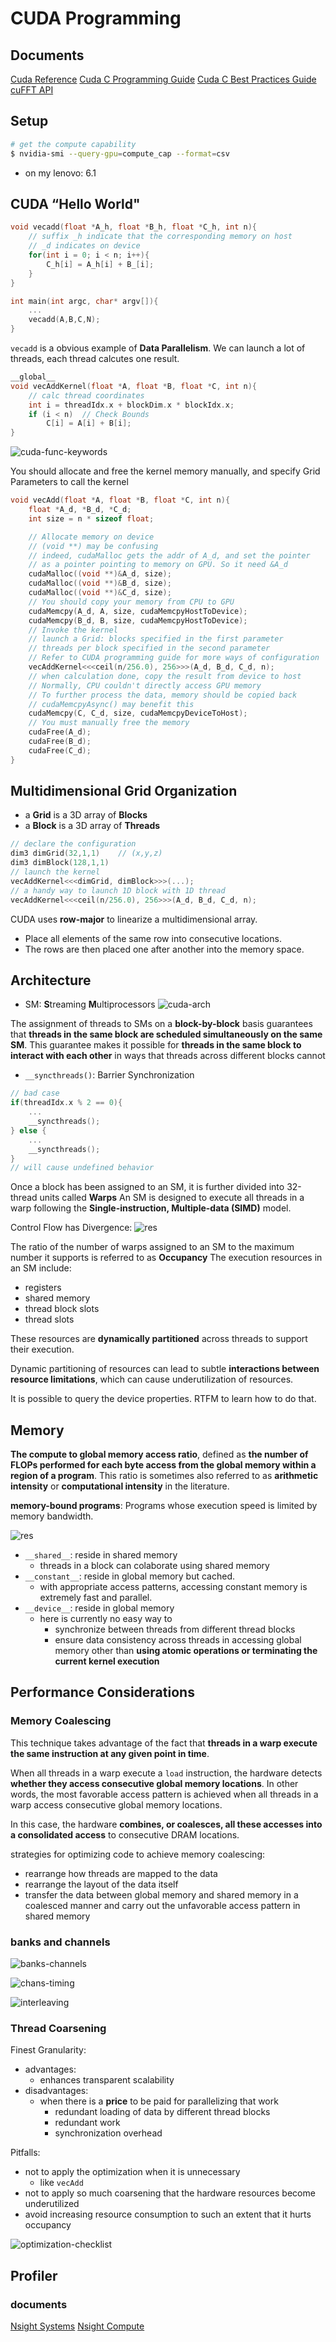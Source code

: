 # CUDA Programming
## Documents
[Cuda Reference](https://docs.nvidia.com/cuda/index.html)
[Cuda C Programming Guide](https://docs.nvidia.com/cuda/cuda-c-programming-guide/index.html)
[Cuda C Best Practices Guide](https://docs.nvidia.com/cuda/cuda-c-best-practices-guide/index.html)
[cuFFT API](https://docs.nvidia.com/cuda/cufft/index.html)
## Setup
```bash
# get the compute capability
$ nvidia-smi --query-gpu=compute_cap --format=csv
```
* on my lenovo: 6.1

## CUDA “Hello World"
```C
void vecadd(float *A_h, float *B_h, float *C_h, int n){
    // suffix _h indicate that the corresponding memory on host
    // _d indicates on device
    for(int i = 0; i < n; i++){
        C_h[i] = A_h[i] + B_[i];
    }
}

int main(int argc, char* argv[]){
    ...
    vecadd(A,B,C,N);
}
```

`vecadd` is a obvious example of **Data Parallelism**. We can launch a lot of threads, each thread calcutes one result.

```C
__global__ 
void vecAddKernel(float *A, float *B, float *C, int n){
    // calc thread coordinates
    int i = threadIdx.x + blockDim.x * blockIdx.x;  
    if (i < n)  // Check Bounds
        C[i] = A[i] + B[i];
}
```
![cuda-func-keywords](./figures/cuda-keywords.png)

You should allocate and free the kernel memory manually, and specify Grid Parameters to call the kernel

```C
void vecAdd(float *A, float *B, float *C, int n){
    float *A_d, *B_d, *C_d;
    int size = n * sizeof float;

    // Allocate memory on device
    // (void **) may be confusing
    // indeed, cudaMalloc gets the addr of A_d, and set the pointer
    // as a pointer pointing to memory on GPU. So it need &A_d
    cudaMalloc((void **)&A_d, size);
    cudaMalloc((void **)&B_d, size);
    cudaMalloc((void **)&C_d, size);
    // You should copy your memory from CPU to GPU
    cudaMemcpy(A_d, A, size, cudaMemcpyHostToDevice);
    cudaMemcpy(B_d, B, size, cudaMemcpyHostToDevice);
    // Invoke the kernel
    // launch a Grid: blocks specified in the first parameter
    // threads per block specified in the second parameter
    // Refer to CUDA programming guide for more ways of configuration
    vecAddKernel<<<ceil(n/256.0), 256>>>(A_d, B_d, C_d, n);
    // when calculation done, copy the result from device to host
    // Normally, CPU couldn't directly access GPU memory
    // To further process the data, memory should be copied back
    // cudaMemcpyAsync() may benefit this
    cudaMemcpy(C, C_d, size, cudaMemcpyDeviceToHost);
    // You must manually free the memory
    cudaFree(A_d);
    cudaFree(B_d);
    cudaFree(C_d);
}
```

## Multidimensional Grid Organization
* a **Grid** is a 3D array of **Blocks**
* a **Block** is a 3D array of **Threads**

```C
// declare the configuration 
dim3 dimGrid(32,1,1)    // (x,y,z)
dim3 dimBlock(128,1,1)
// launch the kernel
vecAddKernel<<<dimGrid, dimBlock>>>(...);
// a handy way to launch 1D block with 1D thread
vecAddKernel<<<ceil(n/256.0), 256>>>(A_d, B_d, C_d, n);
```
CUDA uses **row-major** to linearize a multidimensional array.
* Place all elements of the same row into consecutive locations.
* The rows are then placed one after another into the memory space.

## Architecture
* SM: **S**treaming **M**ultiprocessors
![cuda-arch](./figures/cuda-arch.png)

The assignment of threads to SMs on a **block-by-block** basis guarantees that **threads in the same block are scheduled simultaneously on the same SM**. This guarantee makes it possible for **threads in the same block to interact with each other** in ways that threads across different blocks cannot

* `__syncthreads()`: Barrier Synchronization
```C
// bad case
if(threadIdx.x % 2 == 0){
    ...
    __syncthreads();
} else {
    ...
    __syncthreads();
}
// will cause undefined behavior
```

Once a block has been assigned to an SM, it is further divided into 32-thread units called **Warps**
An SM is designed to execute all threads in a warp following the **Single-instruction, Multiple-data (SIMD)** model.

Control Flow has Divergence:
![res](./figures/cuda-ctrl-divergence.png)

The ratio of the number of warps assigned to an SM to the maximum number it supports is referred to as **Occupancy**
The execution resources in an SM include:
* registers
* shared memory
* thread block slots
* thread slots

These resources are **dynamically partitioned** across threads to support their execution. 

Dynamic partitioning of resources can lead to subtle **interactions between resource limitations**, which can cause underutilization of resources.

It is possible to query the device properties. RTFM to learn how to do that.

## Memory 
**The compute to global memory access ratio**, defined as **the number of FLOPs performed for each byte access from the global memory within a region of a program**. This ratio is sometimes also referred to as **arithmetic intensity** or **computational intensity** in the literature.

**memory-bound programs**: Programs whose execution speed is limited by memory bandwidth.

![res](./figures/cuda-memory.png)

* `__shared__`: reside in shared memory
    * threads in a block can colaborate using shared memory
* `__constant__`: reside in global memory but cached. 
    * with appropriate access patterns, accessing constant memory is extremely fast and parallel.
* `__device__`: reside in global memory
    * here is currently no easy way to 
        * synchronize between threads from different thread blocks 
        * ensure data consistency across threads in accessing global memory other than **using atomic operations or terminating the current kernel execution**

## Performance Considerations
### Memory Coalescing
This technique takes advantage of the fact that **threads in a warp execute the same instruction at any given point in time**. 

When all threads in a warp execute a `load` instruction, the hardware detects **whether they access consecutive global memory locations**. In other words, the most favorable access pattern is achieved when all threads in a warp access consecutive global memory locations.

In this case, the hardware **combines, or coalesces, all these accesses into a consolidated access** to consecutive DRAM locations.

strategies for optimizing code to achieve memory coalescing:
* rearrange how threads are mapped to the data
* rearrange the layout of the data itself
* transfer the data between global memory and shared memory in a coalesced manner and carry out the unfavorable access pattern in shared memory

### banks and channels
![banks-channels](./figures/cuda-banks-chans.png)

![chans-timing](./figures/cuda-chan-timing.png)

![interleaving](./figures/cuda-interleaving.png)

### Thread Coarsening
Finest Granularity:
- advantages:
    - enhances transparent scalability
- disadvantages:
    - when there is a **price** to be paid for parallelizing that work
        * redundant loading of data by different thread blocks
        * redundant work
        * synchronization overhead

Pitfalls:
* not to apply the optimization when it is unnecessary
    * like `vecAdd`
* not to apply so much coarsening that the hardware resources become underutilized
* avoid increasing resource consumption to such an extent that it hurts occupancy

![optimization-checklist](./figures/cuda-optimizations.png)

## Profiler
### documents
[Nsight Systems](https://docs.nvidia.com/nsight-systems/index.html)
[Nsight Compute](https://docs.nvidia.com/nsight-compute/index.html)
